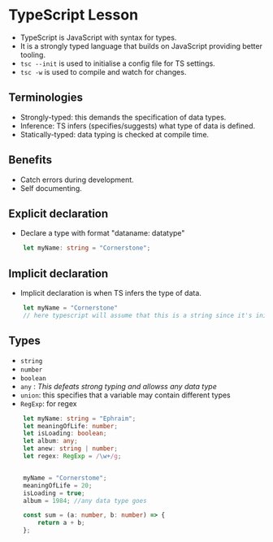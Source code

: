 # TypeScript Lesson

- TypeScript is JavaScript with syntax for types.
- It is a strongly typed language that builds on JavaScript providing better tooling.
- `tsc --init` is used to initialise a config file for TS settings.
- `tsc -w` is used to compile and watch for changes.

## Terminologies

- Strongly-typed: this demands the specification of data types.
- Inference: TS infers (specifies/suggests) what type of data is defined.
- Statically-typed: data typing is checked at compile time.

## Benefits

- Catch errors during development.
- Self documenting.

## Explicit declaration

- Declare a type with format "dataname: datatype"

```Typescript
    let myName: string = "Cornerstone";
```

## Implicit declaration

- Implicit declaration is when TS infers the type of data.

```Typescript
    let myName = "Cornerstone"
    // here typescript will assume that this is a string since it's initial value is a string.
```

## Types

- `string`
- `number`
- `boolean`
- `any` : _This defeats strong typing and allowss any data type_
- `union`: this specifies that a variable may contain different types
- `RegExp`: for regex

```Typescript
    let myName: string = "Ephraim";
    let meaningOfLife: number;
    let isLoading: boolean;
    let album: any;
    let anew: string | number;
    let regex: RegExp = /\w+/g;


    myName = "Cornerstome";
    meaningOfLife = 20;
    isLoading = true;
    album = 1984; //any data type goes

    const sum = (a: number, b: number) => {
        return a + b;
    };
```
